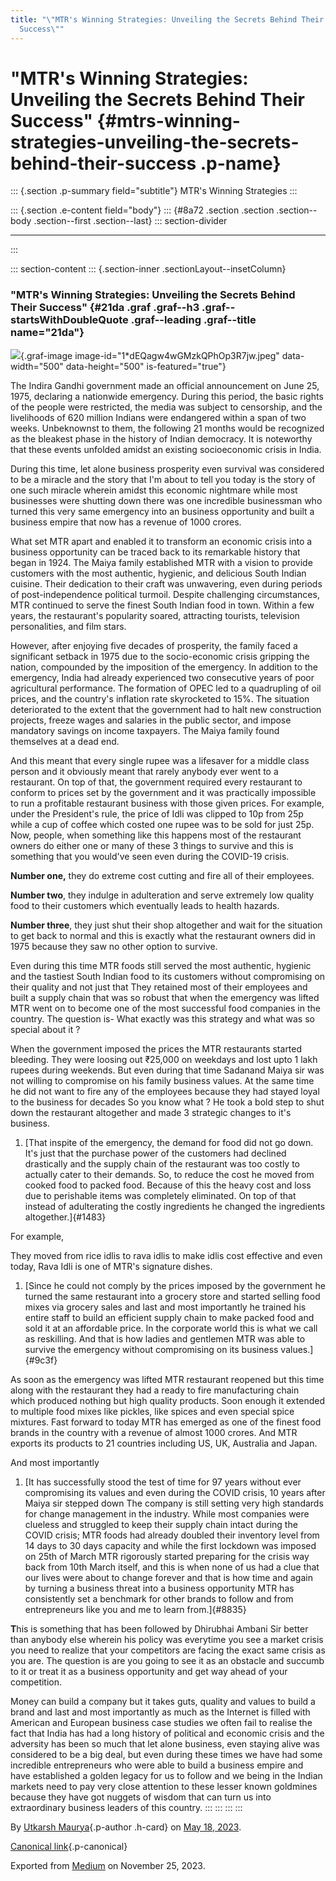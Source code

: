 ```yaml
---
title: "\"MTR's Winning Strategies: Unveiling the Secrets Behind Their
  Success\""
---
```


<div>

# "MTR's Winning Strategies: Unveiling the Secrets Behind Their Success" {#mtrs-winning-strategies-unveiling-the-secrets-behind-their-success .p-name}

</div>

::: {.section .p-summary field="subtitle"}
MTR's Winning Strategies
:::

::: {.section .e-content field="body"}
::: {#8a72 .section .section .section--body .section--first .section--last}
::: section-divider

------------------------------------------------------------------------
:::

::: section-content
::: {.section-inner .sectionLayout--insetColumn}
### "MTR's Winning Strategies: Unveiling the Secrets Behind Their Success" {#21da .graf .graf--h3 .graf--startsWithDoubleQuote .graf--leading .graf--title name="21da"}

![](https://cdn-images-1.medium.com/max/800/1*dEQagw4wGMzkQPhOp3R7jw.jpeg){.graf-image
image-id="1*dEQagw4wGMzkQPhOp3R7jw.jpeg" data-width="500"
data-height="500" is-featured="true"}

The Indira Gandhi government made an official announcement on June 25,
1975, declaring a nationwide emergency. During this period, the basic
rights of the people were restricted, the media was subject to
censorship, and the livelihoods of 620 million Indians were endangered
within a span of two weeks. Unbeknownst to them, the following 21 months
would be recognized as the bleakest phase in the history of Indian
democracy. It is noteworthy that these events unfolded amidst an
existing socioeconomic crisis in India.

During this time, let alone business prosperity even survival was
considered to be a miracle and the story that I'm about to tell you
today is the story of one such miracle wherein amidst this economic
nightmare while most businesses were shutting down there was one
incredible businessman who turned this very same emergency into an
business opportunity and built a business empire that now has a revenue
of 1000 crores.

What set MTR apart and enabled it to transform an economic crisis into a
business opportunity can be traced back to its remarkable history that
began in 1924. The Maiya family established MTR with a vision to provide
customers with the most authentic, hygienic, and delicious South Indian
cuisine. Their dedication to their craft was unwavering, even during
periods of post-independence political turmoil. Despite challenging
circumstances, MTR continued to serve the finest South Indian food in
town. Within a few years, the restaurant's popularity soared, attracting
tourists, television personalities, and film stars.

However, after enjoying five decades of prosperity, the family faced a
significant setback in 1975 due to the socio-economic crisis gripping
the nation, compounded by the imposition of the emergency. In addition
to the emergency, India had already experienced two consecutive years of
poor agricultural performance. The formation of OPEC led to a
quadrupling of oil prices, and the country's inflation rate skyrocketed
to 15%. The situation deteriorated to the extent that the government had
to halt new construction projects, freeze wages and salaries in the
public sector, and impose mandatory savings on income taxpayers. The
Maiya family found themselves at a dead end.

And this meant that every single rupee was a lifesaver for a middle
class person and it obviously meant that rarely anybody ever went to a
restaurant. On top of that, the government required every restaurant to
conform to prices set by the government and it was practically
impossible to run a profitable restaurant business with those given
prices. For example, under the President's rule, the price of Idli was
clipped to 10p from 25p while a cup of coffee which costed one rupee was
to be sold for just 25p. Now, people, when something like this happens
most of the restaurant owners do either one or many of these 3 things to
survive and this is something that you would've seen even during the
COVID-19 crisis.

**Number one,** they do extreme cost cutting and fire all of their
employees.

**Number two**, they indulge in adulteration and serve extremely low
quality food to their customers which eventually leads to health
hazards.

**Number three**, they just shut their shop altogether and wait for the
situation to get back to normal and this is exactly what the restaurant
owners did in 1975 because they saw no other option to survive.

Even during this time MTR foods still served the most authentic,
hygienic and the tastiest South Indian food to its customers without
compromising on their quality and not just that They retained most of
their employees and built a supply chain that was so robust that when
the emergency was lifted MTR went on to become one of the most
successful food companies in the country. The question is- What exactly
was this strategy and what was so special about it ?

When the government imposed the prices the MTR restaurants started
bleeding. They were loosing out ₹25,000 on weekdays and lost upto 1 lakh
rupees during weekends. But even during that time Sadanand Maiya sir was
not willing to compromise on his family business values. At the same
time he did not want to fire any of the employees because they had
stayed loyal to the business for decades So you know what ? He took a
bold step to shut down the restaurant altogether and made 3 strategic
changes to it's business.

1.  [That inspite of the emergency, the demand for food did not go down.
    It's just that the purchase power of the customers had declined
    drastically and the supply chain of the restaurant was too costly to
    actually cater to their demands. So, to reduce the cost he moved
    from cooked food to packed food. Because of this the heavy cost and
    loss due to perishable items was completely eliminated. On top of
    that instead of adulterating the costly ingredients he changed the
    ingredients altogether.]{#1483}

For example,

They moved from rice idlis to rava idlis to make idlis cost effective
and even today, Rava Idli is one of MTR's signature dishes.

1.  [Since he could not comply by the prices imposed by the government
    he turned the same restaurant into a grocery store and started
    selling food mixes via grocery sales and last and most importantly
    he trained his entire staff to build an efficient supply chain to
    make packed food and sold it at an affordable price. In the
    corporate world this is what we call as reskilling. And that is how
    ladies and gentlemen MTR was able to survive the emergency without
    compromising on its business values.]{#9c3f}

As soon as the emergency was lifted MTR restaurant reopened but this
time along with the restaurant they had a ready to fire manufacturing
chain which produced nothing but high quality products. Soon enough it
extended to multiple food mixes like pickles, like spices and even
special spice mixtures. Fast forward to today MTR has emerged as one of
the finest food brands in the country with a revenue of almost 1000
crores. And MTR exports its products to 21 countries including US, UK,
Australia and Japan.

And most importantly

1.  [It has successfully stood the test of time for 97 years without
    ever compromising its values and even during the COVID crisis, 10
    years after Maiya sir stepped down The company is still setting very
    high standards for change management in the industry. While most
    companies were clueless and struggled to keep their supply chain
    intact during the COVID crisis; MTR foods had already doubled their
    inventory level from 14 days to 30 days capacity and while the first
    lockdown was imposed on 25th of March MTR rigorously started
    preparing for the crisis way back from 10th March itself, and this
    is when none of us had a clue that our lives were about to change
    forever and that is how time and again by turning a business threat
    into a business opportunity MTR has consistently set a benchmark for
    other brands to follow and from entrepreneurs like you and me to
    learn from.]{#8835}

**T**his is something that has been followed by Dhirubhai Ambani Sir
better than anybody else wherein his policy was everytime you see a
market crisis you need to realize that your competitors are facing the
exact same crisis as you are. The question is are you going to see it as
an obstacle and succumb to it or treat it as a business opportunity and
get way ahead of your competition.

Money can build a company but it takes guts, quality and values to build
a brand and last and most importantly as much as the Internet is filled
with American and European business case studies we often fail to
realise the fact that India has had a long history of political and
economic crisis and the adversity has been so much that let alone
business, even staying alive was considered to be a big deal, but even
during these times we have had some incredible entrepreneurs who were
able to build a business empire and have established a golden legacy for
us to follow and we being in the Indian markets need to pay very close
attention to these lesser known goldmines because they have got nuggets
of wisdom that can turn us into extraordinary business leaders of this
country.
:::
:::
:::
:::

By [Utkarsh Maurya](https://medium.com/@sankalp.1519){.p-author .h-card}
on [May 18, 2023](https://medium.com/p/bca8acf81bf7).

[Canonical
link](https://medium.com/@sankalp.1519/mtrs-winning-strategies-unveiling-the-secrets-behind-their-success-bca8acf81bf7){.p-canonical}

Exported from [Medium](https://medium.com) on November 25, 2023.
